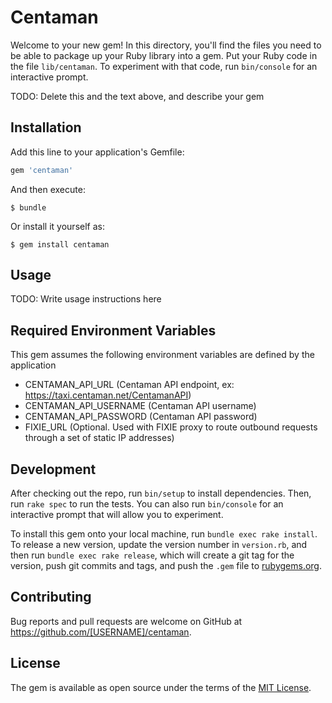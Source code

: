 # Centaman

Welcome to your new gem! In this directory, you'll find the files you need to be able to package up your Ruby library into a gem. Put your Ruby code in the file `lib/centaman`. To experiment with that code, run `bin/console` for an interactive prompt.

TODO: Delete this and the text above, and describe your gem

## Installation

Add this line to your application's Gemfile:

```ruby
gem 'centaman'
```

And then execute:

    $ bundle

Or install it yourself as:

    $ gem install centaman

## Usage

TODO: Write usage instructions here

## Required Environment Variables

This gem assumes the following environment variables are defined by the application

- CENTAMAN_API_URL (Centaman API endpoint, ex: https://taxi.centaman.net/CentamanAPI)
- CENTAMAN_API_USERNAME (Centaman API username)
- CENTAMAN_API_PASSWORD (Centaman API password)
- FIXIE_URL (Optional. Used with FIXIE proxy to route outbound requests through a set of static IP addresses)

## Development

After checking out the repo, run `bin/setup` to install dependencies. Then, run `rake spec` to run the tests. You can also run `bin/console` for an interactive prompt that will allow you to experiment.

To install this gem onto your local machine, run `bundle exec rake install`. To release a new version, update the version number in `version.rb`, and then run `bundle exec rake release`, which will create a git tag for the version, push git commits and tags, and push the `.gem` file to [rubygems.org](https://rubygems.org).

## Contributing

Bug reports and pull requests are welcome on GitHub at https://github.com/[USERNAME]/centaman.


## License

The gem is available as open source under the terms of the [MIT License](http://opensource.org/licenses/MIT).

